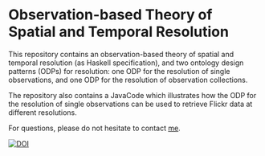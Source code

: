 # Observation-based Theory of Spatial and Temporal Resolution

This repository contains an observation-based theory of spatial and temporal resolution (as Haskell specification), and two ontology design patterns (ODPs) for resolution: one ODP for the resolution of single observations, and one ODP for the resolution of observation collections.

The repository also contains a JavaCode which illustrates how the ODP for the resolution of single observations can be used to retrieve Flickr data at different resolutions. 

For questions, please do not hesitate to contact [me](https://sites.google.com/site/aurioldegbelo/).

[![DOI](https://zenodo.org/badge/64927403.svg)](https://zenodo.org/badge/latestdoi/64927403)




